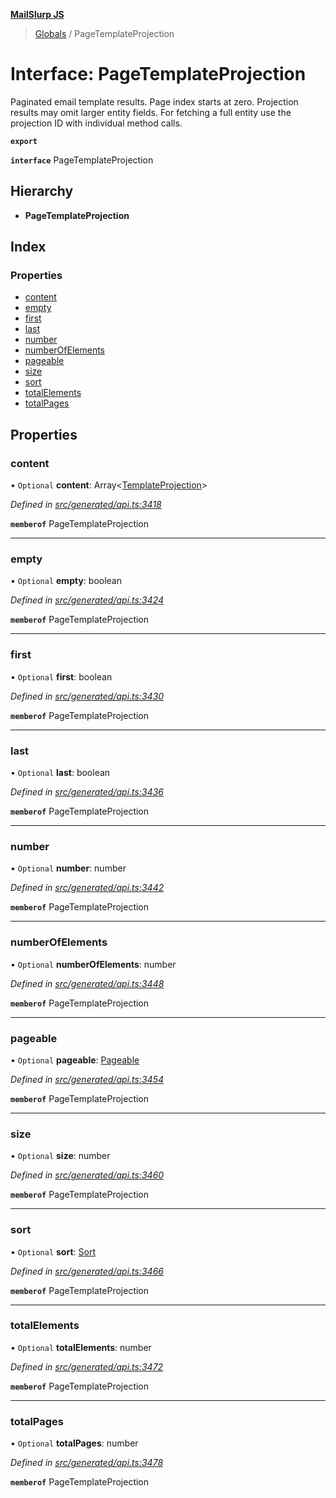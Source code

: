 **[MailSlurp JS](../README.md)**

> [Globals](../README.md) / PageTemplateProjection

# Interface: PageTemplateProjection

Paginated email template results. Page index starts at zero. Projection results may omit larger entity fields. For fetching a full entity use the projection ID with individual method calls.

**`export`** 

**`interface`** PageTemplateProjection

## Hierarchy

* **PageTemplateProjection**

## Index

### Properties

* [content](pagetemplateprojection.md#content)
* [empty](pagetemplateprojection.md#empty)
* [first](pagetemplateprojection.md#first)
* [last](pagetemplateprojection.md#last)
* [number](pagetemplateprojection.md#number)
* [numberOfElements](pagetemplateprojection.md#numberofelements)
* [pageable](pagetemplateprojection.md#pageable)
* [size](pagetemplateprojection.md#size)
* [sort](pagetemplateprojection.md#sort)
* [totalElements](pagetemplateprojection.md#totalelements)
* [totalPages](pagetemplateprojection.md#totalpages)

## Properties

### content

• `Optional` **content**: Array\<[TemplateProjection](templateprojection.md)>

*Defined in [src/generated/api.ts:3418](https://github.com/mailslurp/mailslurp-client/blob/8d5c17f/src/generated/api.ts#L3418)*

**`memberof`** PageTemplateProjection

___

### empty

• `Optional` **empty**: boolean

*Defined in [src/generated/api.ts:3424](https://github.com/mailslurp/mailslurp-client/blob/8d5c17f/src/generated/api.ts#L3424)*

**`memberof`** PageTemplateProjection

___

### first

• `Optional` **first**: boolean

*Defined in [src/generated/api.ts:3430](https://github.com/mailslurp/mailslurp-client/blob/8d5c17f/src/generated/api.ts#L3430)*

**`memberof`** PageTemplateProjection

___

### last

• `Optional` **last**: boolean

*Defined in [src/generated/api.ts:3436](https://github.com/mailslurp/mailslurp-client/blob/8d5c17f/src/generated/api.ts#L3436)*

**`memberof`** PageTemplateProjection

___

### number

• `Optional` **number**: number

*Defined in [src/generated/api.ts:3442](https://github.com/mailslurp/mailslurp-client/blob/8d5c17f/src/generated/api.ts#L3442)*

**`memberof`** PageTemplateProjection

___

### numberOfElements

• `Optional` **numberOfElements**: number

*Defined in [src/generated/api.ts:3448](https://github.com/mailslurp/mailslurp-client/blob/8d5c17f/src/generated/api.ts#L3448)*

**`memberof`** PageTemplateProjection

___

### pageable

• `Optional` **pageable**: [Pageable](pageable.md)

*Defined in [src/generated/api.ts:3454](https://github.com/mailslurp/mailslurp-client/blob/8d5c17f/src/generated/api.ts#L3454)*

**`memberof`** PageTemplateProjection

___

### size

• `Optional` **size**: number

*Defined in [src/generated/api.ts:3460](https://github.com/mailslurp/mailslurp-client/blob/8d5c17f/src/generated/api.ts#L3460)*

**`memberof`** PageTemplateProjection

___

### sort

• `Optional` **sort**: [Sort](sort.md)

*Defined in [src/generated/api.ts:3466](https://github.com/mailslurp/mailslurp-client/blob/8d5c17f/src/generated/api.ts#L3466)*

**`memberof`** PageTemplateProjection

___

### totalElements

• `Optional` **totalElements**: number

*Defined in [src/generated/api.ts:3472](https://github.com/mailslurp/mailslurp-client/blob/8d5c17f/src/generated/api.ts#L3472)*

**`memberof`** PageTemplateProjection

___

### totalPages

• `Optional` **totalPages**: number

*Defined in [src/generated/api.ts:3478](https://github.com/mailslurp/mailslurp-client/blob/8d5c17f/src/generated/api.ts#L3478)*

**`memberof`** PageTemplateProjection
